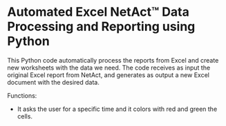 # Automated Excel NetAct™ Data Processing and Reporting using Python

This Python code automatically process the reports from Excel and create new worksheets with the data we need.
The code receives as input the original Excel report from NetAct, and generates as output a new Excel document with the desired data.

Functions:
- It asks the user for a specific time and it colors with red and green the cells.
